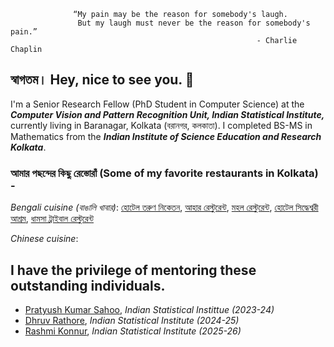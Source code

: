                   “My pain may be the reason for somebody's laugh.
                   But my laugh must never be the reason for somebody's pain.”
                                                           - Charlie Chaplin

## স্বাগতম।  Hey, nice to see you.  👋



I'm a Senior Research Fellow (PhD Student in Computer Science) at the  __*Computer Vision and Pattern Recognition Unit, Indian Statistical Institute,*__ currently living in Baranagar, Kolkata (বরানগর, কলকাতা). I completed BS-MS in Mathematics from the __*Indian Institute of Science Education and Research Kolkata*__.  





### আমার পছন্দের কিছু রেস্তোরাঁ (Some of my favorite restaurants in Kolkata) -
*Bengali cuisine (বাঙালি খাবার)*:
[হোটেল তরুণ নিকেতন](https://www.google.com/maps/place/Hotel+Tarun+Niketan+(Pice+Hotel)/@22.5169621,88.3444626,17z/data=!3m1!4b1!4m6!3m5!1s0x3a027735253b7d1b:0x90d12379033074f0!8m2!3d22.5169621!4d88.3470375!16s%2Fg%2F11c6q99bj6?entry=ttu), [আহার রেস্টুরেন্ট](https://www.google.com/maps/place/Ahar+Hotel/@22.5700799,88.3511673,15z/data=!4m10!1m2!2m1!1sAhar+Hotel!3m6!1s0x3a0276511510d401:0x38b554041afd90ec!8m2!3d22.5715759!4d88.3689499!15sCgpBaGFyIEhvdGVsWgwiCmFoYXIgaG90ZWySAQpyZXN0YXVyYW50mgEjQ2haRFNVaE5NRzluUzBWSlEwRm5TVVJTWjBsVVJGTjNFQUXgAQA!16s%2Fg%2F11f15my40r?entry=ttu),
[মহল রেস্টুরেন্ট](https://www.google.com/maps/place/Mahal+Restaurant/@22.5751619,88.3657643,813m/data=!3m2!1e3!4b1!4m6!3m5!1s0x3a02764630db4269:0x17a69aa8a52ad494!8m2!3d22.5751619!4d88.3657643!16s%2Fg%2F1tdl4k98?entry=ttu&g_ep=EgoyMDI1MDYyMy4yIKXMDSoASAFQAw%3D%3D),
[হোটেল সিদ্ধেশ্বরী আশ্রম](https://www.google.com/maps/place/Hotel+Sidheshwari+Ashram/@22.5611865,88.3526754,17z/data=!3m1!4b1!4m6!3m5!1s0x3a027707ac7564fd:0xfede2cdf6c04be79!8m2!3d22.5611865!4d88.3552557!16s%2Fg%2F11bv30hpfg?entry=ttu&g_ep=EgoyMDI1MDgxOS4wIKXMDSoASAFQAw%3D%3D), 
[ধামসা ট্রাইবাল রেস্টুরেন্ট](https://www.google.com/maps/place/Dhamsa+Tribal+Restaurant/@22.60311,88.4633607,17z/data=!4m14!1m7!3m6!1s0x3a02757e43e31da9:0xeb86d78bac38417f!2sDhamsa+Tribal+Restaurant!8m2!3d22.60311!4d88.465941!16s%2Fg%2F11ng0ky6n8!3m5!1s0x3a02757e43e31da9:0xeb86d78bac38417f!8m2!3d22.60311!4d88.465941!16s%2Fg%2F11ng0ky6n8?entry=ttu&g_ep=EgoyMDI1MDgxOS4wIKXMDSoASAFQAw%3D%3D)

*Chinese cuisine*: 


## I have the privilege of mentoring these outstanding individuals.
- [Pratyush Kumar Sahoo](https://in.linkedin.com/in/pratyush-kumar-169494239), *Indian Statistical Instittue (2023-24)*
- [Dhruv Rathore](https://in.linkedin.com/in/dhruv-vansraj-rathore-a724291a3), *Indian Statistical Institute (2024-25)*
- [Rashmi Konnur](https://in.linkedin.com/in/rashmi-konnur-345600255), *Indian Statistical Institute (2025-26)*



<!--
### আমার পছন্দের কিছু গান (Some of my favorite songs) -

### I hate songs ( :musical_note: ) and flowers ( :rose: ) . 




[এই অবেলায়](https://www.youtube.com/watch?v=agYzgxruck0), [মন হাওয়ায় পেয়েছি তোর নাম](https://www.youtube.com/watch?v=nxVjsESsGwo), [ভালোবাসি জ্যোৎস্নায় কাশবনে ছুটতে](https://www.youtube.com/watch?v=XMy4KmUgXJw), [টাইটেলঃ ১০১](https://www.youtube.com/watch?v=1hgrjlfVAIQ), [একা](https://www.youtube.com/watch?v=Ivoa6EtFVPw&list=RDoZgJel6Y2fE&index=33), [বর্ণে, গন্ধে, ছন্দে, গীতিতে](https://www.youtube.com/watch?v=z9Int8aCxDs&list=RDMMz9Int8aCxDs&start_radio=1), [আমি শুনেছি সেদিন তুমি](https://www.youtube.com/watch?v=mycSKkNykQ4&list=RDMMz9Int8aCxDs&index=3), [হয়নি আলাপ](https://www.youtube.com/watch?v=SlBjKUNk6pk&list=RDMMz9Int8aCxDs&index=9), [এইটা তোমার গান](https://www.youtube.com/watch?v=kpq572hbVhY), [আমার এটুক শুধু চাওয়া](https://www.youtube.com/watch?v=iXMkVMRlZjU), [জলচিঠি](https://www.youtube.com/watch?v=zg6-1gqoeUk&list=RDzg6-1gqoeUk&start_radio=1), [ধাঁধার থেকেও জটিল তুমি ](https://www.youtube.com/watch?v=zKOduuC6H4c), [মন আমার কেমন কেমন করে](https://www.youtube.com/watch?v=2qRYOe7ZSU8), [দিশেহারা তুই](https://www.youtube.com/watch?v=weowPNBgNZ4), [কবিতার গান ](https://www.youtube.com/watch?v=E263tXzw0Gw&list=RDCPgJR8ZmSNI&index=2), [তুমিও আমায় ভালবাসো আমি ভালবাসি- মল্লিক ঐশ্বর্য](https://www.youtube.com/watch?v=I1XdJSBBFJI), [সর্বত মঙ্গল রাধে
](https://www.youtube.com/watch?v=PgjWwQOoh3U), [গ্যাঁড়াকল](https://www.youtube.com/watch?v=vBziszGgQvs), [আমি এক এমন পাখি ](https://www.youtube.com/watch?v=yIDTXwR0LM8)

[Bella Ciao](https://www.youtube.com/watch?v=0aUav1lx3rA), [Hotel California](https://www.youtube.com/watch?v=UehilhnMt5Y), [Blowin' in the Wind ](https://www.youtube.com/watch?v=MMFj8uDubsE), [One More Cup of Coffee ](https://www.youtube.com/watch?v=95cufW4h-gA), [Mr. Tambourine Man](https://www.youtube.com/watch?v=OeP4FFr88SQ), [Skyfall](https://www.youtube.com/watch?v=DeumyOzKqgI)

and anything from KK (Krishnakumar Kunnath). 








 




[![logo](https://user-images.githubusercontent.com/78164336/193410185-1461e8cb-7cf0-4b23-bac2-eaf9c90c01e8.png)](https://www.isical.ac.in/)
[<img src="https://user-images.githubusercontent.com/78164336/193417535-bef01418-500d-42fe-84cf-10b6812a435e.png" width="80" height="80">](https://www.iiserkol.ac.in/web/en/#gsc.tab=0) 

I am working on Deep Learning (particularly generative models) and Causality. I don't use any social media other than Twitter and Instagram.

<a href="https://twitter.com/Rishi7Stars"><img alt="Twitter" title="Jaydeep Yadav Twitter" src="https://img.shields.io/badge/Twitter-1DA1F2?style=for-the-badge&logo=twitter&logoColor=white"></a>
[![Gmail Badge](https://img.shields.io/badge/Gmail-D14836?style=for-the-badge&logo=gmail&logoColor=white&link=mailto:saptarshi2016saha@gmail.com)](mailto:saptarshi2016saha@gmail.com)


---
### আমার পছন্দের কিছু রেস্তোরাঁ (Some of my favorite restaurants in Kolkata) -
*Bengali cuisine (বাঙালি খাবার)*:
[হোটেল তরুণ নিকেতন](https://www.google.com/maps/place/Hotel+Tarun+Niketan+(Pice+Hotel)/@22.5169621,88.3444626,17z/data=!3m1!4b1!4m6!3m5!1s0x3a027735253b7d1b:0x90d12379033074f0!8m2!3d22.5169621!4d88.3470375!16s%2Fg%2F11c6q99bj6?entry=ttu), [আহার রেস্টুরেন্ট](https://www.google.com/maps/place/Ahar+Hotel/@22.5700799,88.3511673,15z/data=!4m10!1m2!2m1!1sAhar+Hotel!3m6!1s0x3a0276511510d401:0x38b554041afd90ec!8m2!3d22.5715759!4d88.3689499!15sCgpBaGFyIEhvdGVsWgwiCmFoYXIgaG90ZWySAQpyZXN0YXVyYW50mgEjQ2haRFNVaE5NRzluUzBWSlEwRm5TVVJTWjBsVVJGTjNFQUXgAQA!16s%2Fg%2F11f15my40r?entry=ttu)
--------------
## News & Updates

:tada: [**Sept 2024**] I am humbled to have been awarded the prestigious [Fulbright-Nehru Doctoral Research Fellowships](https://www.usief.org.in/scholar-profile/scholarprofiledetails.aspx?fellowid=13190). 

:tada: [**July 2024**] Paper accepted! Our work **"VALUED - Vision and Logical Understanding Evaluation Dataset
"** has been accepted in the **Journal of Data-centric Machine Learning Research**. Congratulations to [Soumadeep](https://github.com/espressoVi)! 

:man_scientist: [**April-July 2024**] I visited **Rational Intelligence Lab** @ **CISPA Helmholtz Center for Information Security** with **Helmholtz Visiting Researcher Grant**.

:airplane: [**Mar 2024**] I attended **MLSS 2024** in Okinawa, Japan.

:tada: [**Feb 2024**] Paper accepted! Our work **"Region Mixup"** has been accepted in the twelfth **International Conference on Learning Representations (ICLR 2024)** as a tiny paper (Invite to present).

:man_technologist: [**Dec 1, 2023**] I presented our recent work at [Amazon Research Day](https://press.aboutamazon.in/news-releases/news-release-details/amazon-research-day-2023-stage-amazons-machine-learning-and).

:tada: [**Oct 2022**] Paper accepted! Our work **"On Noise Abduction for Answering Counterfactual Queries: A Practical Outlook"** has been published in **Transactions on Machine Learning Research**.

---





I was an AI\ML Research Intern at [<img src="https://user-images.githubusercontent.com/78164336/193410719-9a91d142-36d7-4923-89a5-8b2fdd92599d.svg" width="60" height="20">](https://drishti.com/) .

আমার নাম সপ্তর্ষি সাহা। আমি বর্তমানে __*Indian Statistical Institute*__-এর __*Computer Vision and Pattern Recognition Unit*__-এ  একজন Junior Research Fellow (PhD Student in Computer Science). __*Indian Statistical Institute*__-এ যোগদানের পূর্বে, আমি __*Indian Institute of Science Education and Research Kolkata*__ থেকে গণিতে BS-MS সম্পন্ন করেছি।   

**Saptarshi-Saha-1996/Saptarshi-Saha-1996** is a ✨ _special_ ✨ repository because its `README.md` (this file) appears on your GitHub profile.


Currently, 


Here are some ideas to get you started:

- 🔭 I’m currently working on ...
- 🌱 I’m currently learning ...
- 👯 I’m looking to collaborate on ...
- 🤔 I’m looking for help with ...
- 💬 Ask me about ...
- 📫 How to reach me: ...
- 😄 Pronouns: ...
- ⚡ Fun fact: ...
-->
